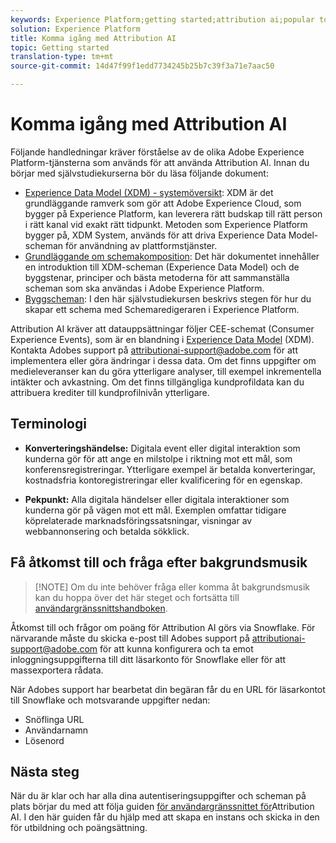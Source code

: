 ```yaml
---
keywords: Experience Platform;getting started;attribution ai;popular topics
solution: Experience Platform
title: Komma igång med Attribution AI
topic: Getting started
translation-type: tm+mt
source-git-commit: 14d47f99f1edd7734245b25b7c39f3a71e7aac50

---
```



# Komma igång med Attribution AI

Följande handledningar kräver förståelse av de olika Adobe Experience Platform-tjänsterna som används för att använda Attribution AI. Innan du börjar med självstudiekurserna bör du läsa följande dokument:

- [Experience Data Model (XDM) - systemöversikt](../../xdm/home.md): XDM är det grundläggande ramverk som gör att Adobe Experience Cloud, som bygger på Experience Platform, kan leverera rätt budskap till rätt person i rätt kanal vid exakt rätt tidpunkt. Metoden som Experience Platform bygger på, XDM System, används för att driva Experience Data Model-scheman för användning av plattformstjänster.
- [Grundläggande om schemakomposition](../../xdm/schema/composition.md): Det här dokumentet innehåller en introduktion till XDM-scheman (Experience Data Model) och de byggstenar, principer och bästa metoderna för att sammanställa scheman som ska användas i Adobe Experience Platform.
- [Byggscheman](../../xdm/tutorials/create-schema-ui.md): I den här självstudiekursen beskrivs stegen för hur du skapar ett schema med Schemaredigeraren i Experience Platform.

Attribution AI kräver att datauppsättningar följer CEE-schemat (Consumer Experience Events), som är en blandning i [Experience Data Model](../../xdm/home.md) (XDM). Kontakta Adobes support på attributionai-support@adobe.com för att implementera eller göra ändringar i dessa data. Om det finns uppgifter om medieleveranser kan du göra ytterligare analyser, till exempel inkrementella intäkter och avkastning. Om det finns tillgängliga kundprofildata kan du attribuera krediter till kundprofilnivån ytterligare.

## Terminologi

- **Konverteringshändelse:** Digitala event eller digital interaktion som kunderna gör för att ange en milstolpe i riktning mot ett mål, som konferensregistreringar. Ytterligare exempel är betalda konverteringar, kostnadsfria kontoregistreringar eller kvalificering för en egenskap.

- **Pekpunkt:** Alla digitala händelser eller digitala interaktioner som kunderna gör på vägen mot ett mål. Exemplen omfattar tidigare köprelaterade marknadsföringssatsningar, visningar av webbannonsering och betalda sökklick.

## Få åtkomst till och fråga efter bakgrundsmusik

>[!NOTE] Om du inte behöver fråga eller komma åt bakgrundsmusik kan du hoppa över det här steget och fortsätta till [användargränssnittshandboken](./user-guide.md).

Åtkomst till och frågor om poäng för Attribution AI görs via Snowflake. För närvarande måste du skicka e-post till Adobes support på attributionai-support@adobe.com för att kunna konfigurera och ta emot inloggningsuppgifterna till ditt läsarkonto för Snowflake eller för att massexportera rådata.

När Adobes support har bearbetat din begäran får du en URL för läsarkontot till Snowflake och motsvarande uppgifter nedan:

- Snöflinga URL
- Användarnamn
- Lösenord

## Nästa steg

När du är klar och har alla dina autentiseringsuppgifter och scheman på plats börjar du med att följa guiden [för användargränssnittet för](./user-guide.md)Attribution AI. I den här guiden får du hjälp med att skapa en instans och skicka in den för utbildning och poängsättning.